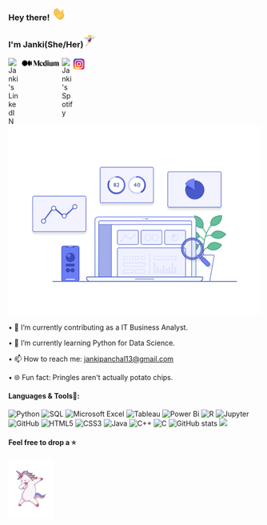 ### Hey there! <img src="https://raw.githubusercontent.com/jankee31/jankee31/master/wave2.gif" width="28px">
### I'm Janki(She/Her)<img src="https://raw.githubusercontent.com/jankee31/jankee31/master/intro1.gif" width="25px">
 <a href="https://www.linkedin.com/in/janki-panchal/">
    <img align="left" alt="Janki's LinkedIN" width="22px" src="https://raw.githubusercontent.com/peterthehan/peterthehan/master/assets/linkedin.svg" />
 </a>

 <a href="https://medium.com/@jankipanchal13">
    <img align="left" alt="Janki's Medium" width="85px" src="https://raw.githubusercontent.com/jankee31/jankee31/master/Medium.png" />
 </a>

 <a href="https://open.spotify.com/user/31oa27s7v7jbd7sxmj3oy5xjvgba?si=zO--ug1kRl6LCqvPoGqhJA">
    <img align="left" alt="Janki's Spotify" width="22px" src="https://raw.githubusercontent.com/peterthehan/peterthehan/master/assets/spotify.svg" />
 </a>

 <a href="https://instagram.com/foodtalesbyjp?igshid=1128opz0yfu8f">
    <img align="left" alt="Janki's Food account" width="25px" src="https://raw.githubusercontent.com/jankee31/jankee31/master/Instagram.png" />
 </a>
 

 <br/>
 

 <img src="https://raw.githubusercontent.com/jankee31/jankee31/master/data.gif" width="1000px">

  • 🔭 I’m currently contributing as a IT Business Analyst.

  • 🌱 I’m currently learning Python for Data Science. 
  
  • 📫 How to reach me: jankipanchal13@gmail.com

  • 🌐 Fun fact: Pringles aren't actually potato chips.

#### Languages & Tools🚀:
![Python](https://img.shields.io/badge/-Python-black?style=flat-square&logo=Python)
![SQL](https://img.shields.io/badge/-SQL-white?style=flat-square&logo=sql)
![Microsoft Excel](https://img.shields.io/badge/Microsoft%20Excel-green?style=flat-square&logo=microsoft-excel)
![Tableau](https://img.shields.io/badge/-Tableau-white?style=flat-square&logo=tableau)
![Power Bi](https://img.shields.io/badge/-Power%20Bi-yellow?style=flat-square&logo=power-bi)
![R](https://img.shields.io/badge/-R-blue?style=flat-square&logo=R)
![Jupyter](https://img.shields.io/badge/-Jupyter-white?style=flat-square&logo=jupyter)
![GitHub](https://img.shields.io/badge/-GitHub-181717?style=flat-square&logo=github)
![HTML5](https://img.shields.io/badge/-HTML5-E34F26?style=flat-square&logo=html5&logoColor=white)
![CSS3](https://img.shields.io/badge/-CSS3-1572B6?style=flat-square&logo=css3)
![Java](https://img.shields.io/badge/-java-E34A86?style=flat-square&logo=java)
![C++](https://img.shields.io/badge/-C++-00599C?style=flat-square&logo=c)
![C](https://img.shields.io/badge/-c-black?style=flat-square&logo=c)
![GitHub stats](https://github-readme-stats.vercel.app/api?username=jankee31&show_icons=true&theme=radical)
![](https://visitor-badge.glitch.me/badge?page_id=jankee31.jankee31)
#### Feel free to drop a ⭐
<img src="https://raw.githubusercontent.com/jankee31/jankee31/master/intro.gif" width="90px" align="center">


<!--
**jankee31/jankee31** is a ✨ _special_ ✨ repository because its `README.md` (this file) appears on your GitHub profile.

Here are some ideas to get you started:

- 🔭 I’m currently working on ...
- 🌱 I’m currently learning ...
- 👯 I’m looking to collaborate on ...
- 🤔 I’m looking for help with ...
- 💬 Ask me about ...
- 📫 How to reach me: ...
- 😄 Pronouns: ...
- ⚡ Fun fact: ...
-->
